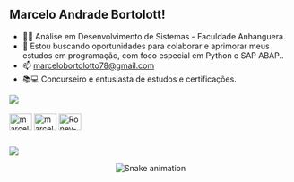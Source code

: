 ## Marcelo Andrade Bortolott!
- 👨‍🎓 Análise em Desenvolvimento de Sistemas - Faculdade Anhanguera.
- 🤹 Estou buscando oportunidades para colaborar e aprimorar meus estudos em programação, com foco especial em Python e SAP ABAP..
- 📫 marcelobortolotto78@gmail.com
- 📚💻 Concurseiro e entusiasta de estudos e certificações.

<picture>
  <source
    srcset="https://github-readme-stats.vercel.app/api?username=marcelo3519&show_icons=true&theme=great-gatsby"
    media="(prefers-color-scheme: dark)"
  />
  <source
    srcset="https://github-readme-stats.vercel.app/api?username=marcelo3519&show_icons=true"
    media="(prefers-color-scheme: light), (prefers-color-scheme: no-preference)"
  />
  <img src="https://github-readme-stats.vercel.app/api?username=marcelo3519&show_icons=true" />
</picture>


<div style="display: inline_block"><br>
  <img align="center" alt="marcelo-Salesforce" height="30" width="40" src="https://cdn.jsdelivr.net/gh/devicons/devicon@latest/icons/salesforce/salesforce-original.svg" />
  <img align="center" alt="marcelo-Python" height="30" width="40" src="https://cdn.jsdelivr.net/gh/devicons/devicon@latest/icons/python/python-original.svg" />
  <img align="center" alt="Roney-Python" height="30" width="40"src="https://cdn.jsdelivr.net/gh/devicons/devicon@latest/icons/slack/slack-original.svg" />
    
##
<div> 
  <a href="https://www.linkedin.com/in/marcelo3519/" target="_blank"><img src="https://img.shields.io/badge/-LinkedIn-%230077B5?style=for-the-badge&logo=linkedin&logoColor=white" target="_blank"></a> 
<div align="center">

  ![Snake animation](https://github.com/danielbped/danielbped/blob/output/github-contribution-grid-snake.svg)
  
</div>
</div>
</div>
